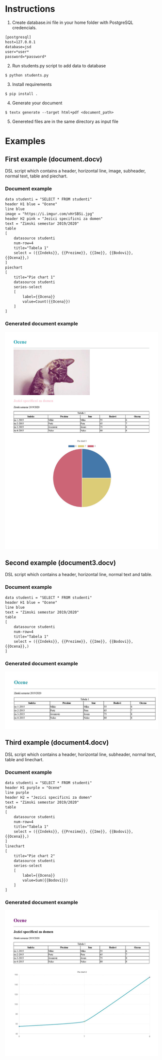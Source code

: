 # Instructions
1. Create database.ini file in your home folder with PostgreSQL credencials.
```
[postgresql]
host=127.0.0.1
database=jsd
user=*user*
password=*password*
```
2. Run students.py script to add data to database
```
$ python students.py
```
3. Install requirements
```
$ pip install .
```
4. Generate your document
```
$ textx generate --target html+pdf <document_path>
```
5. Genereted files are in the same directory as input file

# Examples

## First example (document.docv)
DSL script which contains a header, horizontal line, image, subheader, normal text, table and piechart. 

### Document example
```
data studenti = "SELECT * FROM studenti"
header H1 blue = "Ocene"
line blue
image = "https://i.imgur.com/vHrSBSi.jpg"
header H2 pink = "Jezici specificni za domen"
text = "Zimski semestar 2019/2020"
table 
[
    datasource studenti
    num-row=4
    title="Tabela 1"
    select = ({{Indeks}}, {{Prezime}}, {{Ime}}, {{Bodovi}}, {{Ocena}},)
]
piechart
[
    title="Pie chart 1"
    datasource studenti
    series-select
    [
        label={{Ocena}}
        value=Count({{Ocena}})
    ]
]
```

### Generated document example
![generated example](document.jpeg)

## Second example (document3.docv)
DSL script which contains a header, horizontal line, normal text and table. 

### Document example
```
data studenti = "SELECT * FROM studenti"
header H1 blue = "Ocene"
line blue
text = "Zimski semestar 2019/2020"
table 
[
    datasource studenti
    num-row=4
    title="Tabela 1"
    select = ({{Indeks}}, {{Prezime}}, {{Ime}}, {{Bodovi}}, {{Ocena}},)
]
```
### Generated document example
![generated example](document3.jpeg)

## Third example (document4.docv)
DSL script which contains a header, horizontal line, subheader, normal text, table and linechart. 

### Document example
```
data studenti = "SELECT * FROM studenti"
header H1 purple = "Ocene"
line purple
header H2 = "Jezici specificni za domen"
text = "Zimski semestar 2019/2020"
table 
[
    datasource studenti
    num-row=4
    title="Tabela 1"
    select = ({{Indeks}}, {{Prezime}}, {{Ime}}, {{Bodovi}}, {{Ocena}},)
]
linechart
[
    title="Pie chart 2"
    datasource studenti
    series-select
    [
        label={{Ocena}}
        value=Sum({{Bodovi}})
    ]
]
```
### Generated document example
![generated example](document4.jpeg)
